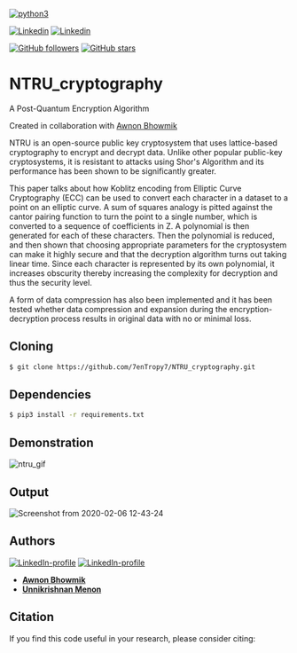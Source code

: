 [![python3](https://img.shields.io/badge/python3-v3.6-green?style=for-the-badge&logo=python)](https://www.python.org)

[![Linkedin](https://img.shields.io/badge/Linkedin-Unnikrishnan%20Menon-blue?style=for-the-badge&logo=linkedin)](https://www.linkedin.com/in/unnikrishnan-menon-aa013415a/) [![Linkedin](https://img.shields.io/badge/Linkedin-Awnon%20Bhowmik-red?style=for-the-badge&logo=linkedin)](https://www.linkedin.com/in/awnon-bhowmik-13a5a013b/?miniProfileUrn=urn%3Ali%3Afs_miniProfile%3AACoAACIUlr4BQG5MmK7AYfJbU5Zaacunw1qLanM)

[![GitHub followers](https://img.shields.io/github/followers/7enTropy7?label=Follow&style=social)](https://github.com/7enTropy7?tab=followers) [![GitHub stars](https://img.shields.io/github/stars/7enTropy7/NTRU_cryptography.svg?style=social&label=Star&maxAge=2592000)](https://GitHub.com/7enTropy7/NTRU_cryptography/stargazers/)

# NTRU_cryptography
A Post-Quantum Encryption Algorithm

Created in collaboration with [Awnon Bhowmik](https://github.com/awnonbhowmik)

NTRU is an open-source public key cryptosystem that uses
lattice-based cryptography to encrypt and decrypt data. Unlike
other popular public-key cryptosystems, it is resistant to
attacks using Shor's Algorithm and its performance has been
shown to be significantly greater. 

This paper talks about how
Koblitz encoding from Elliptic Curve Cryptography (ECC)
can be used to convert each character in a dataset to a point on
an elliptic curve. A sum of squares analogy is pitted against
the cantor pairing function to turn the point to a single
number, which is converted to a sequence of coefficients in Z.
A polynomial is then generated for each of these characters.
Then the polynomial is reduced, and then shown that choosing
appropriate parameters for the cryptosystem can make it
highly secure and that the decryption algorithm turns out
taking linear time. Since each character is represented by its
own polynomial, it increases obscurity thereby increasing the
complexity for decryption and thus the security level. 

A form
of data compression has also been implemented and it has
been tested whether data compression and expansion during
the encryption-decryption process results in original data with
no or minimal loss.

## Cloning
```bash
$ git clone https://github.com/7enTropy7/NTRU_cryptography.git
```

## Dependencies
```bash
$ pip3 install -r requirements.txt
```

## Demonstration

![ntru_gif](https://user-images.githubusercontent.com/36446402/82535268-40895b80-9b64-11ea-81cc-0c55677fc22a.gif)

## Output

![Screenshot from 2020-02-06 12-43-24](https://user-images.githubusercontent.com/36446402/73914025-5d17c580-48de-11ea-8ae5-b07e0940b306.png)


## Authors
[![LinkedIn-profile](https://img.shields.io/badge/LinkedIn-Unnikrishnan-teal.svg)](https://www.linkedin.com/in/unnikrishnan-menon-aa013415a/) [![LinkedIn-profile](https://img.shields.io/badge/LinkedIn-Awnon-green.svg)](https://www.linkedin.com/in/awnon-bhowmik-13a5a013b/?miniProfileUrn=urn%3Ali%3Afs_miniProfile%3AACoAACIUlr4BQG5MmK7AYfJbU5Zaacunw1qLanM)
* [**Awnon Bhowmik**](https://github.com/awnonbhowmik)
* [**Unnikrishnan Menon**](https://github.com/7enTropy7)

<!-- [![Github](https://img.shields.io/badge/Github-Unnikrishnan%20Menon-blue?style=for-the-badge&logo=github)](https://github.com/7enTropy7)

[![Github](https://img.shields.io/badge/Github-Awnon%20Bhowmik-green?style=for-the-badge&logo=github)](https://github.com/awnonbhowmik) -->

## Citation
If you find this code useful in your research, please consider citing:

